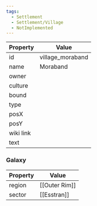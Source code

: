 ```yaml
---
tags:
  - Settlement
  - Settlement/Village
  - NotImplemented
---
```


| Property  | Value            |
| --------- | ---------------- |
| id        | village_moraband |
| name      | Moraband         |
| owner     |                  |
| culture   |                  |
| bound     |                  |
| type      |                  |
| posX      |                  |
| posY      |                  |
| wiki link |                  |
| text      |                  |

### Galaxy
| Property | Value         |
| -------- | ------------- |
| region   | [[Outer Rim]] |
| sector   | [[Esstran]]   |
